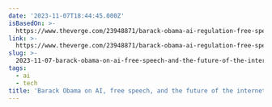 ```yaml
---
date: '2023-11-07T18:44:45.000Z'
isBasedOn: >-
  https://www.theverge.com/23948871/barack-obama-ai-regulation-free-speech-first-amendment-decoder-interview
link: >-
  https://www.theverge.com/23948871/barack-obama-ai-regulation-free-speech-first-amendment-decoder-interview
slug: >-
  2023-11-07-barack-obama-on-ai-free-speech-and-the-future-of-the-internet-the-verge
tags:
  - ai
  - tech
title: 'Barack Obama on AI, free speech, and the future of the internet - The Verge'
---
```


